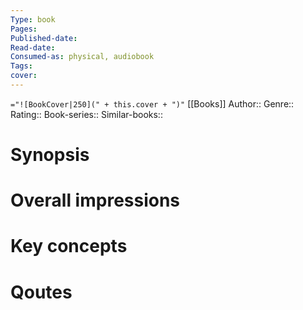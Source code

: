 ```yaml
---
Type: book
Pages: 
Published-date:
Read-date:
Consumed-as: physical, audiobook
Tags: 
cover: 
---
```

`="![BookCover|250](" + this.cover + ")"`
[[Books]]
Author:: 
Genre::
Rating::
Book-series::
Similar-books:: 

# Synopsis

# Overall impressions

# Key concepts


# Qoutes


